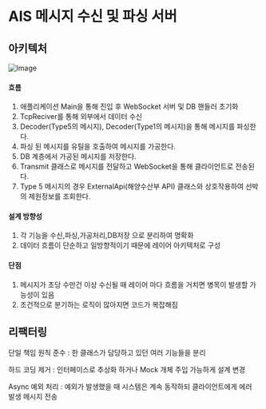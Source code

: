 # AIS 메시지 수신 및 파싱 서버
## 아키텍처
![Image](https://github.com/user-attachments/assets/f3e20a1e-b6ff-479f-9832-ddc298d5b06f)

#### 흐름
1. 애플리케이션 Main을 통해 진입 후 WebSocket 서버 및 DB 핸들러 초기화
2. TcpReciver를 통해  외부에서 데이터 수신
3. Decoder(Type5의 메시지), Decoder(Type1의 메시지)을 통해 메시지를 파싱한다.
4. 파싱 된 메시지를 유틸을 호출하여 메시지를 가공한다.
5. DB 계층에서 가공된 메시지를 저장한다.
6. Transmit 클래스로 메시지를 전달하고 WebSocket을 통해 클라이언트로 전송된다.
7. Type 5 메시지의 경우 ExternalApi(해양수산부 API) 클래스와 상호작용하여 선박의 제원정보를 조회한다.

#### 설계 방향성
1. 각 기능을 수신,파싱,가공처리,DB저장 으로 분리하여 명확화
3. 데이터 흐름이 단순하고 일방향적이기 때문에 레이어 아키텍처로 구성

#### 단점
1. 메시지가 초당 수만건 이상 수신될 때 레이어 마다 흐름을 거치면 병목이 발생할 가능성이 있음
2. 조건적으로 분기하는 로직이 많아지면 코드가 복잡해짐
  
## 리팩터링

단일 책임 원칙 준수 : 한 클래스가 담당하고 있던 여러 기능들을 분리

하드 코딩 제거 : 인터페이스로 추상화 하거나 Mock 개체 주입 가능하게 설계 변경

Async 예외 처리 : 예외가 발생했을 때 시스템은 계속 동작하되 클라이언트에게 에러 발생 메시지 전송
